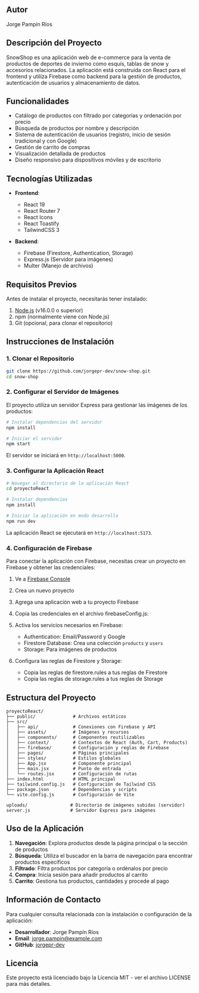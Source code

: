 ## Autor
Jorge Pampín Ríos

## Descripción del Proyecto
SnowShop es una aplicación web de e-commerce para la venta de productos de deportes de invierno como esquís, tablas de snow y accesorios relacionados. La aplicación está construida con React para el frontend y utiliza Firebase como backend para la gestión de productos, autenticación de usuarios y almacenamiento de datos.

## Funcionalidades

- Catálogo de productos con filtrado por categorías y ordenación por precio
- Búsqueda de productos por nombre y descripción
- Sistema de autenticación de usuarios (registro, inicio de sesión tradicional y con Google)
- Gestión de carrito de compras
- Visualización detallada de productos
- Diseño responsivo para dispositivos móviles y de escritorio

## Tecnologías Utilizadas

- **Frontend**:
  - React 19
  - React Router 7
  - React Icons
  - React Toastify
  - TailwindCSS 3

- **Backend**:
  - Firebase (Firestore, Authentication, Storage)
  - Express.js (Servidor para imágenes)
  - Multer (Manejo de archivos)

## Requisitos Previos

Antes de instalar el proyecto, necesitarás tener instalado:

1. [Node.js](https://nodejs.org/) (v16.0.0 o superior)
2. npm (normalmente viene con Node.js)
3. Git (opcional, para clonar el repositorio)

## Instrucciones de Instalación

### 1. Clonar el Repositorio

```bash
git clone https://github.com/jorgepr-dev/snow-shop.git
cd snow-shop
```

### 2. Configurar el Servidor de Imágenes

El proyecto utiliza un servidor Express para gestionar las imágenes de los productos:

```bash
# Instalar dependencias del servidor
npm install

# Iniciar el servidor
npm start
```

El servidor se iniciará en `http://localhost:5000`.

### 3. Configurar la Aplicación React

```bash
# Navegar al directorio de la aplicación React
cd proyectoReact

# Instalar dependencias
npm install

# Iniciar la aplicación en modo desarrollo
npm run dev
```

La aplicación React se ejecutará en `http://localhost:5173`.

### 4. Configuración de Firebase

Para conectar la aplicación con Firebase, necesitas crear un proyecto en Firebase y obtener las credenciales:

1. Ve a [Firebase Console](https://console.firebase.google.com/)
2. Crea un nuevo proyecto
3. Agrega una aplicación web a tu proyecto Firebase
4. Copia las credenciales en el archivo firebaseConfig.js:
5. Activa los servicios necesarios en Firebase:
   - Authentication: Email/Password y Google
   - Firestore Database: Crea una colección `products` y `users`
   - Storage: Para imágenes de productos

6. Configura las reglas de Firestore y Storage:
   - Copia las reglas de firestore.rules a tus reglas de Firestore
   - Copia las reglas de storage.rules a tus reglas de Storage

## Estructura del Proyecto

```
proyectoReact/
├── public/              # Archivos estáticos
├── src/
│   ├── api/             # Conexiones con Firebase y API
│   ├── assets/          # Imágenes y recursos
│   ├── components/      # Componentes reutilizables
│   ├── context/         # Contextos de React (Auth, Cart, Products)
│   ├── firebase/        # Configuración y reglas de Firebase
│   ├── pages/           # Páginas principales
│   ├── styles/          # Estilos globales
│   ├── App.jsx          # Componente principal
│   ├── main.jsx         # Punto de entrada
│   └── routes.jsx       # Configuración de rutas
├── index.html           # HTML principal
├── tailwind.config.js   # Configuración de Tailwind CSS
├── package.json         # Dependencias y scripts
└── vite.config.js       # Configuración de Vite

uploads/                # Directorio de imágenes subidas (servidor)
server.js               # Servidor Express para imágenes
```

## Uso de la Aplicación

1. **Navegación**: Explora productos desde la página principal o la sección de productos
2. **Búsqueda**: Utiliza el buscador en la barra de navegación para encontrar productos específicos
3. **Filtrado**: Filtra productos por categoría o ordénalos por precio
4. **Compra**: Inicia sesión para añadir productos al carrito
5. **Carrito**: Gestiona tus productos, cantidades y procede al pago

## Información de Contacto

Para cualquier consulta relacionada con la instalación o configuración de la aplicación:
- **Desarrollador**: Jorge Pampín Ríos
- **Email**: jorge.pampin@example.com
- **GitHub**: [jorgepr-dev](https://github.com/jorgepr-dev)

## Licencia

Este proyecto está licenciado bajo la Licencia MIT - ver el archivo LICENSE para más detalles.